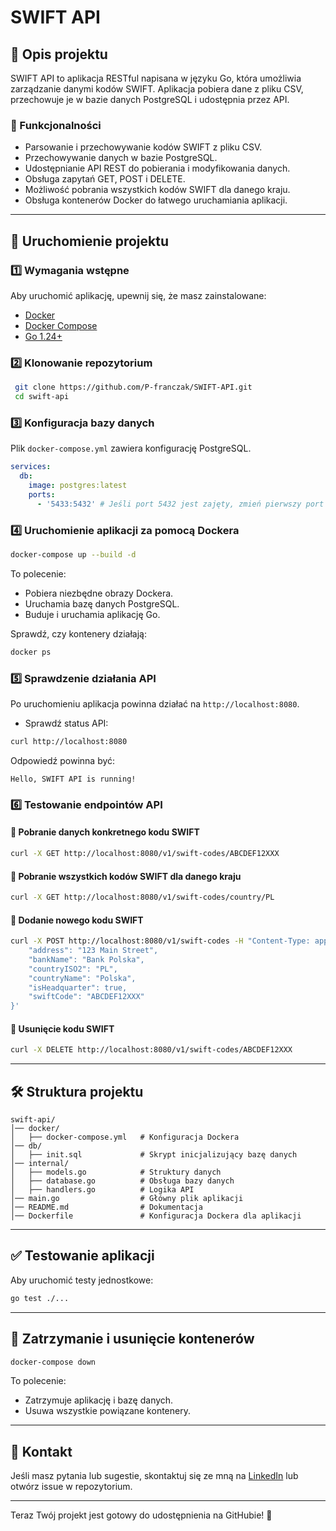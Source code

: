 # SWIFT API

## 📌 Opis projektu

SWIFT API to aplikacja RESTful napisana w języku Go, która umożliwia zarządzanie danymi kodów SWIFT.
Aplikacja pobiera dane z pliku CSV, przechowuje je w bazie danych PostgreSQL i udostępnia przez API.

### 🌟 Funkcjonalności

- Parsowanie i przechowywanie kodów SWIFT z pliku CSV.
- Przechowywanie danych w bazie PostgreSQL.
- Udostępnianie API REST do pobierania i modyfikowania danych.
- Obsługa zapytań GET, POST i DELETE.
- Możliwość pobrania wszystkich kodów SWIFT dla danego kraju.
- Obsługa kontenerów Docker do łatwego uruchamiania aplikacji.

---

## 🚀 Uruchomienie projektu

### 1️⃣ Wymagania wstępne

Aby uruchomić aplikację, upewnij się, że masz zainstalowane:

- [Docker](https://www.docker.com/get-started)
- [Docker Compose](https://docs.docker.com/compose/install/)
- [Go 1.24+](https://go.dev/dl/)

### 2️⃣ Klonowanie repozytorium

```sh
 git clone https://github.com/P-franczak/SWIFT-API.git
 cd swift-api
```

### 3️⃣ Konfiguracja bazy danych

Plik `docker-compose.yml` zawiera konfigurację PostgreSQL.

```yaml
services:
  db:
    image: postgres:latest
    ports:
      - '5433:5432' # Jeśli port 5432 jest zajęty, zmień pierwszy port na inny
```

### 4️⃣ Uruchomienie aplikacji za pomocą Dockera

```sh
docker-compose up --build -d
```

To polecenie:

- Pobiera niezbędne obrazy Dockera.
- Uruchamia bazę danych PostgreSQL.
- Buduje i uruchamia aplikację Go.

Sprawdź, czy kontenery działają:

```sh
docker ps
```

### 5️⃣ Sprawdzenie działania API

Po uruchomieniu aplikacja powinna działać na `http://localhost:8080`.

- Sprawdź status API:

```sh
curl http://localhost:8080
```

Odpowiedź powinna być:

```
Hello, SWIFT API is running!
```

### 6️⃣ Testowanie endpointów API

#### 📌 Pobranie danych konkretnego kodu SWIFT

```sh
curl -X GET http://localhost:8080/v1/swift-codes/ABCDEF12XXX
```

#### 📌 Pobranie wszystkich kodów SWIFT dla danego kraju

```sh
curl -X GET http://localhost:8080/v1/swift-codes/country/PL
```

#### 📌 Dodanie nowego kodu SWIFT

```sh
curl -X POST http://localhost:8080/v1/swift-codes -H "Content-Type: application/json" -d '{
    "address": "123 Main Street",
    "bankName": "Bank Polska",
    "countryISO2": "PL",
    "countryName": "Polska",
    "isHeadquarter": true,
    "swiftCode": "ABCDEF12XXX"
}'
```

#### 📌 Usunięcie kodu SWIFT

```sh
curl -X DELETE http://localhost:8080/v1/swift-codes/ABCDEF12XXX
```

---

## 🛠️ Struktura projektu

```
swift-api/
│── docker/
│   ├── docker-compose.yml   # Konfiguracja Dockera
│── db/
│   ├── init.sql             # Skrypt inicjalizujący bazę danych
│── internal/
│   ├── models.go            # Struktury danych
│   ├── database.go          # Obsługa bazy danych
│   ├── handlers.go          # Logika API
│── main.go                  # Główny plik aplikacji
│── README.md                # Dokumentacja
│── Dockerfile               # Konfiguracja Dockera dla aplikacji
```

---

## ✅ Testowanie aplikacji

Aby uruchomić testy jednostkowe:

```sh
go test ./...
```

---

## 🔄 Zatrzymanie i usunięcie kontenerów

```sh
docker-compose down
```

To polecenie:

- Zatrzymuje aplikację i bazę danych.
- Usuwa wszystkie powiązane kontenery.

---

## 📩 Kontakt

Jeśli masz pytania lub sugestie, skontaktuj się ze mną na [LinkedIn](https://www.linkedin.com/in/twoj-profil/) lub otwórz issue w repozytorium.

---

Teraz Twój projekt jest gotowy do udostępnienia na GitHubie! 🚀
